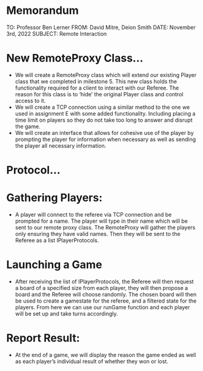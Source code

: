 # **Memorandum**
TO: Professor Ben Lerner
FROM: David Mitre, Deion Smith
DATE: November 3rd, 2022
SUBJECT: Remote Interaction
# **New RemoteProxy Class…**
- We will create a RemoteProxy class which will extend our existing Player class that we completed in milestone 5. This new class holds the functionality required for a client to interact with our Referee. The reason for this class is to ‘hide’ the original Player class and control access to it.
- We will create a TCP connection using a similar method to the one we used in assignment E with some added functionality. Including placing a time limit on players so they do not take too long to answer and disrupt the game. 
- We will create an interface that allows for cohesive use of the player by prompting the player for information when necessary as well as sending the player all necessary information.
# **Protocol…**
# Gathering Players:
- A player will connect to the referee via TCP connection and be prompted for a name. The player will type in their name which will be sent to our remote proxy class. The RemoteProxy will gather the players only ensuring they have valid names. Then they will be sent to the Referee as a list IPlayerProtocols.
# Launching a Game
- After receiving the list of IPlayerProtocols, the Referee will then request a board of a specified size from each player, they will then propose a board and the Referee will choose randomly. The chosen board will then be used to create a gamestate for the referee, and a filtered state for the players. From here we can use our runGame function and each player will be set up and take turns accordingly.
# Report Result:
- At the end of a game, we will display the reason the game ended as well as each player’s individual result of whether they won or lost. 
